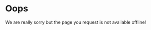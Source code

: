 <div class="oops">

# Oops

We are really sorry but the page you request is not available offline!

</div><!-- /.error page contents -->
